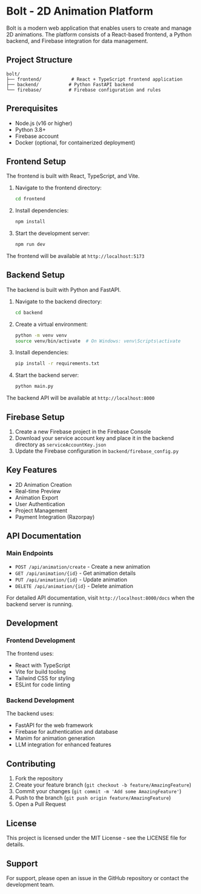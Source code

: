 # Bolt - 2D Animation Platform

Bolt is a modern web application that enables users to create and manage 2D animations. The platform consists of a React-based frontend, a Python backend, and Firebase integration for data management.

## Project Structure

```
bolt/
├── frontend/           # React + TypeScript frontend application
├── backend/           # Python FastAPI backend
└── firebase/          # Firebase configuration and rules
```

## Prerequisites

- Node.js (v16 or higher)
- Python 3.8+
- Firebase account
- Docker (optional, for containerized deployment)

## Frontend Setup

The frontend is built with React, TypeScript, and Vite.

1. Navigate to the frontend directory:
   ```bash
   cd frontend
   ```

2. Install dependencies:
   ```bash
   npm install
   ```

3. Start the development server:
   ```bash
   npm run dev
   ```

The frontend will be available at `http://localhost:5173`

## Backend Setup

The backend is built with Python and FastAPI.

1. Navigate to the backend directory:
   ```bash
   cd backend
   ```

2. Create a virtual environment:
   ```bash
   python -m venv venv
   source venv/bin/activate  # On Windows: venv\Scripts\activate
   ```

3. Install dependencies:
   ```bash
   pip install -r requirements.txt
   ```

4. Start the backend server:
   ```bash
   python main.py
   ```

The backend API will be available at `http://localhost:8000`

## Firebase Setup

1. Create a new Firebase project in the Firebase Console
2. Download your service account key and place it in the backend directory as `serviceAccountKey.json`
3. Update the Firebase configuration in `backend/firebase_config.py`

## Key Features

- 2D Animation Creation
- Real-time Preview
- Animation Export
- User Authentication
- Project Management
- Payment Integration (Razorpay)

## API Documentation

### Main Endpoints

- `POST /api/animation/create` - Create a new animation
- `GET /api/animation/{id}` - Get animation details
- `PUT /api/animation/{id}` - Update animation
- `DELETE /api/animation/{id}` - Delete animation

For detailed API documentation, visit `http://localhost:8000/docs` when the backend server is running.

## Development

### Frontend Development

The frontend uses:
- React with TypeScript
- Vite for build tooling
- Tailwind CSS for styling
- ESLint for code linting

### Backend Development

The backend uses:
- FastAPI for the web framework
- Firebase for authentication and database
- Manim for animation generation
- LLM integration for enhanced features

## Contributing

1. Fork the repository
2. Create your feature branch (`git checkout -b feature/AmazingFeature`)
3. Commit your changes (`git commit -m 'Add some AmazingFeature'`)
4. Push to the branch (`git push origin feature/AmazingFeature`)
5. Open a Pull Request

## License

This project is licensed under the MIT License - see the LICENSE file for details.

## Support

For support, please open an issue in the GitHub repository or contact the development team. 